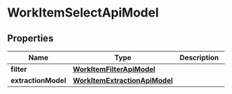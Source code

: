 
# WorkItemSelectApiModel

## Properties
| Name | Type | Description | Notes |
| ------------ | ------------- | ------------- | ------------- |
| **filter** | [**WorkItemFilterApiModel**](WorkItemFilterApiModel.md) |  |  |
| **extractionModel** | [**WorkItemExtractionApiModel**](WorkItemExtractionApiModel.md) |  |  [optional] |




